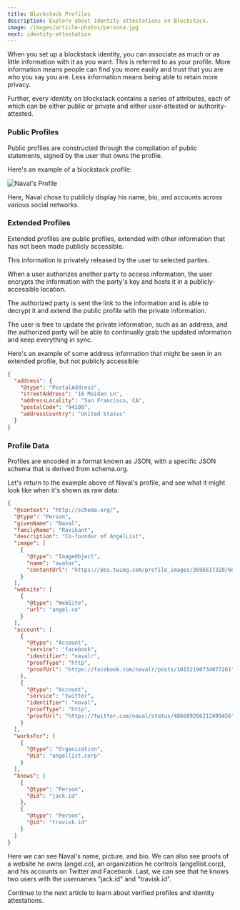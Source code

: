 ```yaml
---
title: Blockstack Profiles
description: Explore about identity attestations on Blockstack.
image: /images/article-photos/persona.jpg
next: identity-attestation
---
```


When you set up a blockstack identity, you can associate as much or as little information with it as you want. This is referred to as your profile. More information means people can find you more easily and trust that you are who you say you are. Less information means being able to retain more privacy.

Further, every identity on blockstack contains a series of attributes, each of which can be either public or private and either user-attested or authority-attested.

### Public Profiles

Public profiles are constructed through the compilation of public statements, signed by the user that owns the profile.

Here's an example of a blockstack profile:

![Naval's Profile](/images/article-diagrams/naval-card.png)

Here, Naval chose to publicly display his name, bio, and accounts across various social networks.

### Extended Profiles

Extended profiles are public profiles, extended with other information that has not been made publicly accessible.

This information is privately released by the user to selected parties.

When a user authorizes another party to access information, the user encrypts the information with the party's key and hosts it in a publicly-accessible location.

The authorized party is sent the link to the information and is able to decrypt it and extend the public profile with the private information.

The user is free to update the private information, such as an address, and the authorized party will be able to continually grab the updated information and keep everything in sync.

Here's an example of some address information that might be seen in an extended profile, but not publicly accessible:

```json
{
  "address": {
    "@type": "PostalAddress",
    "streetAddress": "16 Maiden Ln",
    "addressLocality": "San Francisco, CA",
    "postalCode": "94108",
    "addressCountry": "United States"
  }
}
```

### Profile Data

Profiles are encoded in a format known as JSON, with a specific JSON schema that is derived from schema.org.

Let's return to the example above of Naval's profile, and see what it might look like when it's shown as raw data:

```json
{
  "@context": "http://schema.org/",
  "@type": "Person",
  "givenName": "Naval",
  "familyName": "Ravikant",
  "description": "Co-founder of AngelList",
  "image": [
    {
      "@type": "ImageObject",
      "name": "avatar",
      "contentUrl": "https://pbs.twimg.com/profile_images/3696617328/667874c5936764d93d56ccc76a2bcc13.jpeg"
    }
  ],
  "website": [
    {
      "@type": "WebSite",
      "url": "angel.co"
    }
  ],
  "account": [
    {
      "@type": "Account",
      "service": "facebook",
      "identifier": "navalr",
      "proofType": "http",
      "proofUrl": "https://facebook.com/navalr/posts/10152190734077261"
    },
    {
      "@type": "Account",
      "service": "twitter",
      "identifier": "naval",
      "proofType": "http",
      "proofUrl": "https://twitter.com/naval/status/486609266212499456"
    }
  ],
  "worksFor": [
    {
      "@type": "Organization",
      "@id": "angellist.corp"
    }
  ],
  "knows": [
    {
      "@type": "Person",
      "@id": "jack.id"
    },
    {
      "@type": "Person",
      "@id": "travisk.id"
    }
  ]
}
```

Here we can see Naval's name, picture, and bio. We can also see proofs of a website he owns (angel.co), an organization he controls (angellist.corp), and his accounts on Twitter and Facebook. Last, we can see that he knows two users with the usernames "jack.id" and "travisk.id".

Continue to the next article to learn about verified profiles and identity attestations.